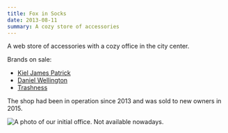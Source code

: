 ```yaml
---
title: Fox in Socks
date: 2013-08-11
summary: A cozy store of accessories
---
```


A web store of accessories with a cozy office in the city center.

Brands on sale:

- [Kiel James Patrick](https://kieljamespatrick.com/)
- [Daniel Wellington](https://danielwellington.com/)
- [Trashness](https://www.trashness.com/)

The shop had been in operation since 2013 and was sold to new owners in 2015.

![A photo of our initial office. Not available nowadays.](foxinsocks.jpg)

